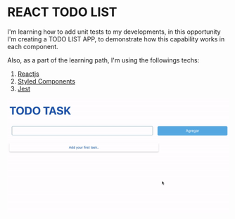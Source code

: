 # REACT TODO LIST

I'm learning how to add unit tests to my developments, in this opportunity I'm creating a TODO LIST APP, to demonstrate how this capability works in each component.

Also, as a part of the learning path, I'm using the followings techs:

1. [Reactjs](https://reactjs.org/)
2. [Styled Components](https://styled-components.com/)
3. [Jest](https://jestjs.io/)

[![TODO](todo.gif)](https://)